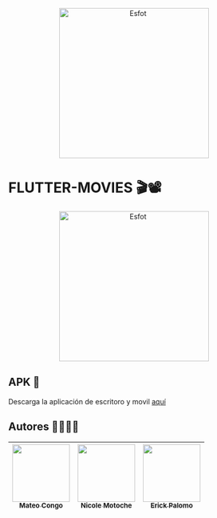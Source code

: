 <div>
<p align='center'>
<img src="https://github.com/Einarr07/Flutter_movies/assets/85316345/e9130078-6e67-461b-b8c7-f09d3b2f32b9" alt="Esfot" width="300px">
</p>
</div>

  # FLUTTER-MOVIES 🎬📽️
<div>
<p align='center'>
<img src="https://esfot.epn.edu.ec/images/headers/logo_esfot_buho.png" alt="Esfot" width="300px">
</p>
</div>

## APK 📲
Descarga la aplicación de escritoro y movil [aquí](https://drive.google.com/drive/folders/10zT9RwDqEcHw0_5mDcFqOnwiko7HuDay)


## Autores 🫱🏼‍🫲🏽

| [<img src="https://avatars.githubusercontent.com/u/96399138?v=4" width=115><br><sub>Mateo Congo</sub>](https://github.com/Einarr07) |  [<img src="https://avatars.githubusercontent.com/u/85316345?v=4" width=115><br><sub>Nicole Motoche</sub>](https://github.com/nicolemotoche29) |  [<img src="https://avatars.githubusercontent.com/u/75103508?v=4" width=115><br><sub>Erick Palomo</sub>](https://github.com/erick200011) |
| :---: | :---: | :---: |
